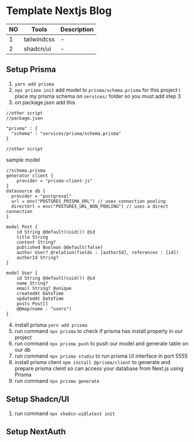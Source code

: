 # Template Nextjs Blog

| NO  | Tools       | Description |
| --- | ----------- | ----------- |
| 1   | tailwindcss | -           |
| 2   | shadcn/ui   | -           |

## Setup Prisma

1. `yarn add prisma`
2. `npx prisma init` add model to `prisma/schema.prisma` for this project i place my prisma schema on `services/` folder so you must add step 3
3. on package.json add this

```
//other script
//package.json

"prisma" : {
  "schema" : "services/prisma/schema.prisma"
}

//other script
```

sample model

```
//schema.prisma
generator client {
    provider = "prisma-client-js"
}
datasource db {
  provider = "postgresql"
  url = env("POSTGRES_PRISMA_URL") // uses connection pooling
  directUrl = env("POSTGRES_URL_NON_POOLING") // uses a direct connection
}

model Post {
    id String @default(cuid()) @id
    title String
    content String?
    published Boolean @default(false)
    author User? @relation(fields : [authorId], references : [id])
    authorId String?
}

model User {
    id String @default(cuid()) @id
    name String?
    email String? @unique
    createdAt DateTime
    updatedAt DateTime
    posts Post[]
    @@map(name : "users")
}

```

4. install prisma `yarn add prisma`
5. run command `npx prisma` to check if prisma has install properly in our project
6. run command `npx prisma push` to push our model and generate table on our db
7. run command `npx prisma studio` to run prisma UI interface in port 5555
8. install prisma client `npm install @prisma/client` to generate and prepare prisma cleint so can access your database from Next.js using Prisma
9. run command `npx prisma generate`

## Setup Shadcn/UI

1. run command `npx shadcn-ui@latest init`

## Setup NextAuth
